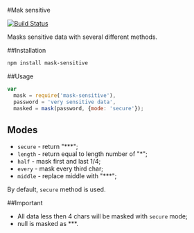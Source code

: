#Mak sensitive

[![Build Status](https://travis-ci.org/jehy/mask-sensitive.svg?branch=master)](https://travis-ci.org/jehy/mask-sensitive)

Masks sensitive data with several different methods.

##Installation
```bash
npm install mask-sensitive
```

##Usage
```js
var
  mask = require('mask-sensitive'),
  password = 'very sensitive data',
  masked = mask(password, {mode: 'secure'});
```
## Modes

* `secure` - return "***";
* `length` - return equal to length number of "*";
* `half` - mask first and last 1/4;
* `every` - mask every third char;
* `middle` - replace middle with "***";

By default, `secure` method is used.

##Important
* All data less then 4 chars will be masked with `secure` mode;
* null is masked as ***.